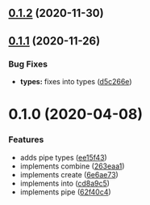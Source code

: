 ## [0.1.2](https://github.com/rafamel/pipettes/compare/v0.1.1...v0.1.2) (2020-11-30)



## [0.1.1](https://github.com/rafamel/pipettes/compare/v0.1.0...v0.1.1) (2020-11-26)


### Bug Fixes

* **types:** fixes into types ([d5c266e](https://github.com/rafamel/pipettes/commit/d5c266e290644bb41e8a4bb2fdb255dc2b17ea4f))



# 0.1.0 (2020-04-08)


### Features

* adds pipe types ([ee15f43](https://github.com/rafamel/pipettes/commit/ee15f431f1bffdb4522ccee4928fcf3b88b1332c))
* implements combine ([263eaa1](https://github.com/rafamel/pipettes/commit/263eaa12aec2da54a1158068f5d4edcbd026ad34))
* implements create ([6e6ae73](https://github.com/rafamel/pipettes/commit/6e6ae7303ee7647d289a95db7d7e380eb80c54dc))
* implements into ([cd8a9c5](https://github.com/rafamel/pipettes/commit/cd8a9c56d22e66bb2baa4aa42d54bc86e43fadf9))
* implements pipe ([62f40c4](https://github.com/rafamel/pipettes/commit/62f40c462c06bd864bfa975008667444fb520a0b))




